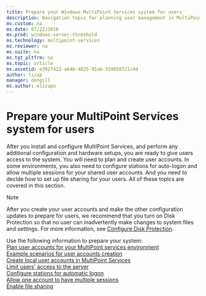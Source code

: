 ```yaml
---
title: Prepare your Windows MultiPoint Services system for users
description: Navigation topic for planning user management in MultiPoint Services
ms.custom: na
ms.date: 07/22/2016
ms.prod: windows-server-threshold
ms.technology: multipoint-services
ms.reviewer: na
ms.suite: na
ms.tgt_pltfrm: na
ms.topic: article
ms.assetid: e392f423-a64b-4825-91ab-334058721c4d
author: lizap
manager: dongill
ms.author: elizapo
---
```

# Prepare your MultiPoint Services system for users
After you install and configure MultiPoint Services, and perform any additional configuration and hardware setups, you are ready to give users access to the system. You will need to plan and create user accounts. In some environments, you also need to configure stations for auto-logon and allow multiple sessions for your shared user accounts. And you need to decide how to set up file sharing for your users. All of these topics are covered in this section.  
  
> [!NOTE]  
> After you create your user accounts and make the other configuration updates to prepare for users, we recommend that you turn on Disk Protection so that no user can inadvertently make changes to system files and settings. For more information, see [Configure Disk Protection](Configure-Disk-Protection-in-MultiPoint-services.md).  
  
Use the following information to prepare your system:  
[Plan user accounts for your MultiPoint services environment](Plan-user-accounts-for-your-MultiPoint-services-environment.md)  
[Example scenarios for user accounts creation](Example-scenarios--MultiPoint-Services-user-accounts.md)  
[Create local user accounts in MultiPoint Services](Create-local-user-accounts.md)  
[Limit users' access to the server](Limit-users--access-to-the-server-in-MultiPoint-services.md)  
[Configure stations for automatic logon](Configure-stations-for-automatic-logon.md)  
[Allow one account to have multiple sessions](Allow-one-account-to-have-multiple-sessions.md)  
[Enable file sharing](Enable-file-sharing-in-MultiPoint-services.md)